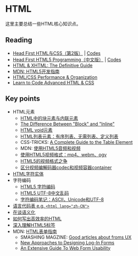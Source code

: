 # HTML

这里主要总结一些HTML核心知识点。

## Reading

- [Head First HTML与CSS（第2版）](http://book.douban.com/subject/25752357/) | [Codes](https://github.com/bethrobson/Head-First-HTML)
- [Head First HTML5 Programming（中文版）](http://book.douban.com/subject/19894872/) | [Codes](https://github.com/bethrobson/Head-First-HTML5)
- [HTML & XHTML: The Definitive Guide](http://book.douban.com/subject/2061604/)
- [MDN: HTML5开发指南](https://developer.mozilla.org/zh-CN/docs/Web/Guide/HTML/HTML5)
- [HTML/CSS Performance & Organization](http://learn.shayhowe.com/advanced-html-css/performance-organization/)
- [Learn to Code Advanced HTML & CSS](http://learn.shayhowe.com/advanced-html-css/)

## Key points

- HTML元素
  - [HTML中的块元素与内联元素](http://www.w3school.com.cn/html/html_blocks.asp)
  - [The Difference Between "Block" and "Inline"](http://www.impressivewebs.com/difference-block-inline-css/)
  - [HTML void元素](http://ourjs.com/detail/531b2ce89144f4934f00000b)
  - [HTML列表元素：有序列表、无需列表、定义列表](http://www.w3school.com.cn/html/html_lists.asp)
  - CSS-TRICKS: [A Complete Guide to the Table Element](https://css-tricks.com/complete-guide-table-element/)
  - MDN: [使用HTML5音频和视频](https://developer.mozilla.org/zh-CN/docs/Web/Guide/HTML/Using_HTML5_audio_and_video)
  - [使用HTML5视频格式：mp4、webm、ogv](http://dwz.cn/2Ln8Jw)
  - [HTML5的视频格式之争](http://www.ruanyifeng.com/blog/2010/05/html5_codec_fight.html)
  - [区分视频编解码器codec和视频容器container](http://blog.csdn.net/defonds/article/details/17717643)
- [HTML字符实体](http://www.w3school.com.cn/html/html_entities.asp)
- 字符编码
  - [HTML5 字符编码](http://wiki.jikexueyuan.com/project/html5/char-encodings.html)
  - [HTML5 UTF-8中文乱码](http://www.cnblogs.com/csn0721/archive/2013/01/24/2875613.html)
  - [字符编码笔记：ASCII，Unicode和UTF-8](http://www.ruanyifeng.com/blog/2007/10/ascii_unicode_and_utf-8.html)
- [语言代码表 e.g. `<html lang="zh-CN">`](http://reference.sitepoint.com/html/lang-codes)
- [在谈语义化](http://ued.ctrip.com/blog/talk-about-semantic.html)
- [如何写出高效率的HTML](https://segmentfault.com/a/1190000002680822)
- [深入理解HTML5标签](https://segmentfault.com/a/1190000002695791)
- MDN: [HTML表单指南](https://developer.mozilla.org/zh-CN/docs/Web/Guide/HTML/Forms)
  - SMASHING MAGZINE: [Good articles about froms UX](https://www.smashingmagazine.com/tag/forms/)
  - [New Approaches to Designing Log-In Forms](https://www.smashingmagazine.com/2011/08/new-approaches-to-designing-login-forms/)
  - [An Extensive Guide To Web Form Usability](https://www.smashingmagazine.com/2011/11/extensive-guide-web-form-usability/)